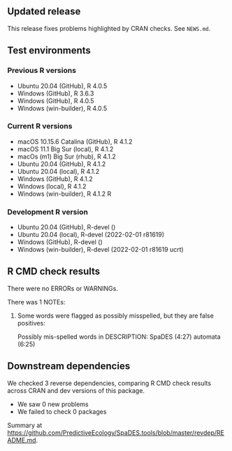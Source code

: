 ## Updated release

This release fixes problems highlighted by CRAN checks.
See `NEWS.md`.

## Test environments

### Previous R versions
* Ubuntu 20.04                 (GitHub), R 4.0.5
* Windows                      (GitHub), R 3.6.3
* Windows                      (GitHub), R 4.0.5
* Windows                 (win-builder), R 4.0.5

### Current R versions
* macOS 10.15.6 Catalina       (GitHub), R 4.1.2
* macOS 11.1 Big Sur            (local), R 4.1.2
* macOs (m1) Big Sur             (rhub), R 4.1.2
* Ubuntu 20.04                 (GitHub), R 4.1.2
* Ubuntu 20.04                  (local), R 4.1.2
* Windows                      (GitHub), R 4.1.2
* Windows                       (local), R 4.1.2
* Windows                 (win-builder), R 4.1.2
R
### Development R version
* Ubuntu 20.04                 (GitHub), R-devel ()
* Ubuntu 20.04                  (local), R-devel (2022-02-01 r81619)
* Windows                      (GitHub), R-devel ()
* Windows                 (win-builder), R-devel (2022-02-01 r81619 ucrt)

## R CMD check results

There were no ERRORs or WARNINGs.

There was 1 NOTEs:

1. Some words were flagged as possibly misspelled, but they are false positives:

    Possibly mis-spelled words in DESCRIPTION:
      SpaDES (4:27)
      automata (6:25)

## Downstream dependencies

We checked 3 reverse dependencies, comparing R CMD check results across CRAN and dev versions of this package.

 * We saw 0 new problems
 * We failed to check 0 packages
 
Summary at <https://github.com/PredictiveEcology/SpaDES.tools/blob/master/revdep/README.md>.
